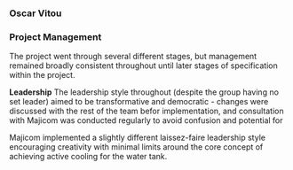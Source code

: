 ### Oscar Vitou ###

### Project Management ###

The project went through several different stages, but management remained broadly consistent throughout until later stages of specification within the project.

**Leadership**
The leadership style throughout (despite the group having no set leader) aimed to be transformative and democratic - changes were discussed with the rest of the team befor implementation, and consultation with Majicom was conducted regularly to avoid confusion and potential for 

Majicom implemented a slightly different laissez-faire leadership style encouraging creativity with minimal limits around the core concept of achieving active cooling for the water tank.
